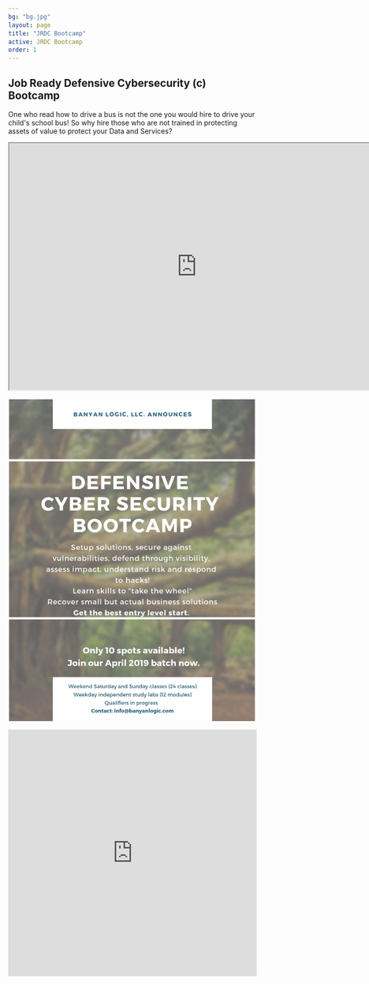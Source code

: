 ```yaml
---
bg: "bg.jpg"
layout: page
title: "JRDC Bootcamp"
active: JRDC Bootcamp
order: 1
---
```

## Job Ready Defensive Cybersecurity (c) Bootcamp
One who read how to drive a bus is not the one you would hire to drive your child's school bus! So why hire those who are not trained in protecting assets of value to protect your Data and Services?

<iframe width="760px" height="500px" src="https://sway.office.com/s/tGY8DyDZB6qsbOH4/embed"></iframe>

![Bootcamp flyer](/assets/images/BLFlyer.jpg)  

<iframe width="760px" height="500px" src="https://sway.office.com/s/tGY8DyDZB6qsbOH4/embed" frameborder="0" marginheight="0" marginwidth="0" max-width="100%" sandbox="allow-forms allow-modals allow-orientation-lock allow-popups allow-same-origin allow-scripts" scrolling="yes" style="border: none; max-width: 100%; max-height: 100vh" allowfullscreen mozallowfullscreen msallowfullscreen webkitallowfullscreen></iframe>